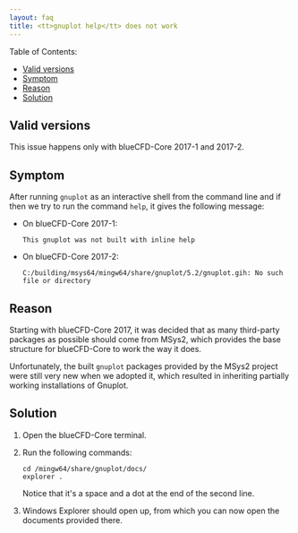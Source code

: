 ```yaml
---
layout: faq
title: <tt>gnuplot help</tt> does not work
---
```


Table of Contents:
  * [Valid versions](#valid-versions)
  * [Symptom](#symptom)
  * [Reason](#reason)
  * [Solution](#solution)


## Valid versions

This issue happens only with blueCFD-Core 2017-1 and 2017-2.


## Symptom

After running `gnuplot` as an interactive shell from the command line and if
then we try to run the command `help`, it gives the following message:

* On blueCFD-Core 2017-1:

  ```
  This gnuplot was not built with inline help
  ```

* On blueCFD-Core 2017-2:

  ```
  C:/building/msys64/mingw64/share/gnuplot/5.2/gnuplot.gih: No such file or directory
  ```


## Reason

Starting with blueCFD-Core 2017, it was decided that as many third-party
packages as possible should come from MSys2, which provides the base structure
for blueCFD-Core to work the way it does.

Unfortunately, the built `gnuplot` packages provided by the MSys2 project were
still very new when we adopted it, which resulted in inheriting partially
working installations of Gnuplot.


## Solution

1. Open the blueCFD-Core terminal.

2. Run the following commands:

   ```
   cd /mingw64/share/gnuplot/docs/
   explorer .
   ```

   Notice that it's a space and a dot at the end of the second line.

3. Windows Explorer should open up, from which you can now open the documents
   provided there.

